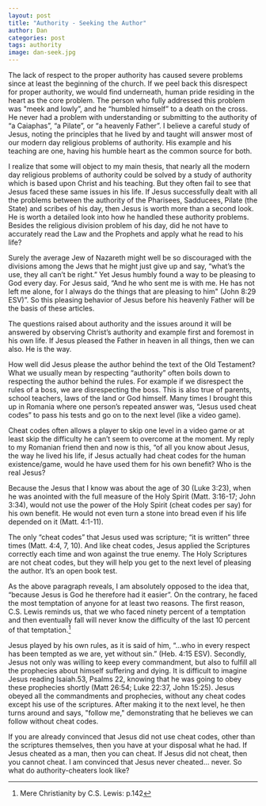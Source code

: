 ```yaml
---
layout: post
title: "Authority - Seeking the Author"
author: Dan
categories: post
tags: authority
image: dan-seek.jpg
---
```


The lack of respect to the proper authority has caused severe problems since at least the beginning of the church. If we peel back this disrespect for proper authority, we would find underneath, human pride residing in the heart as the core problem. The person who fully addressed this problem was "meek and lowly”, and he “humbled himself” to a death on the cross. He never had a problem with understanding or submitting to the authority of “a Caiaphas”, “a Pilate”, or “a heavenly Father”. I believe a careful study of Jesus, noting the principles that he lived by and taught will answer most of our modern day religious problems of authority. His example and his teaching are one, having his humble heart as the common source for both.

I realize that some will object to my main thesis, that nearly all the modern day religious problems of authority could be solved by a study of authority which is based upon Christ and his teaching. But they often fail to see that Jesus faced these same issues in his life. If Jesus successfully dealt with all the problems between the authority of the Pharisees, Sadducees, Pilate (the State) and scribes of his day, then Jesus is worth more than a second look. He is worth a detailed look into how he handled these authority problems. Besides the religious division problem of his day, did he not have to accurately read the Law and the Prophets and apply what he read to his life? 

Surely the average Jew of Nazareth might well be so discouraged with the divisions among the Jews that he might just give up and say, “what’s the use, they all can’t be right.” Yet Jesus humbly found a way to be pleasing to God every day. For Jesus said, “And he who sent me is with me. He has not left me alone, for I always do the things that are pleasing to him" (John 8:29 ESV)”. So this pleasing behavior of Jesus before his heavenly Father will be the basis of these articles. 

The questions raised about authority and the issues around it will be answered by observing Christ’s authority and example first and foremost in his own life. If Jesus pleased the Father in heaven in all things, then we can also. He is the way.

How well did Jesus please the author behind the text of the Old Testament? What we usually mean by respecting “authority” often boils down to respecting the author behind the rules. For example if we disrespect the rules of a boss, we are disrespecting the boss. This is also true of parents, school teachers, laws of the land or God himself. Many times I brought this up in Romania where one person’s repeated answer was, “Jesus used cheat codes” to pass his tests and go on to the next level (like a video game). 

Cheat codes often allows a player to skip one level in a video game or at least skip the difficulty he can’t seem to overcome at the moment. My reply to my Romanian friend then and now is this, “of all you know about Jesus, the way he lived his life, if Jesus actually had cheat codes for the human existence/game, would he have used them for his own benefit? Who is the real Jesus? 

Because the Jesus that I know was about the age of 30 (Luke 3:23), when he was anointed with the full measure of the Holy Spirit (Matt. 3:16-17; John 3:34), would not use the power of the Holy Spirit (cheat codes per say) for his own benefit. He would not even turn a stone into bread even if his life depended on it (Matt. 4:1-11). 

The only “cheat codes” that Jesus used was scripture; “it is written” three times (Matt. 4:4, 7, 10). And like cheat codes, Jesus applied the Scriptures correctly each time and won against the true enemy. The Holy Scriptures are not cheat codes, but they will help you get to the next level of pleasing the author. It’s an open book test.

As the above paragraph reveals, I am absolutely opposed to the idea that, “because Jesus is God he therefore had it easier”. On the contrary, he faced the most temptation of anyone for at least two reasons. The first reason, C.S. Lewis reminds us, that we who faced ninety percent of a temptation and then eventually fall will never know the difficulty of the last 10 percent of that temptation.[^1] 

Jesus played by his own rules, as it is said of him, “...who in every respect has been tempted as we are, yet without sin.” (Heb. 4:15 ESV). Secondly, Jesus not only was willing to keep every commandment, but also to fulfill all the prophecies about himself suffering and dying. It is difficult to imagine Jesus reading Isaiah.53, Psalms 22, knowing that he was going to obey these prophecies shortly (Matt 26:54; Luke 22:37, John 15:25). Jesus obeyed all the commandments and prophecies, without any cheat codes except his use of the scriptures. After making it to the next level, he then turns around and says, "follow me," demonstrating that he believes we can follow without cheat codes.

If you are already convinced that Jesus did not use cheat codes, other than the scriptures themselves, then you have at your disposal what he had. If Jesus cheated as a man, then you can cheat. If Jesus did not cheat, then you cannot cheat. I am convinced that Jesus never cheated… never. So what do authority-cheaters look like?

[^1]: Mere Christianity by C.S. Lewis: p.142